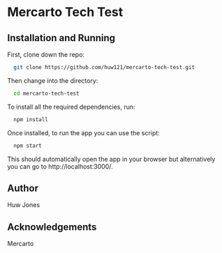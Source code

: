 # Mercarto Tech Test

## Installation and Running

First, clone down the repo:
```bash
  git clone https://github.com/huw121/mercarto-tech-test.git
```

Then change into the directory:
```bash
  cd mercarto-tech-test
```

To install all the required dependencies, run:
```bash
  npm install
```

Once installed, to run the app you can use the script:
```bash
  npm start
```
This should automatically open the app in your browser but alternatively you can go to http://localhost:3000/.

## Author
Huw Jones

## Acknowledgements
Mercarto
